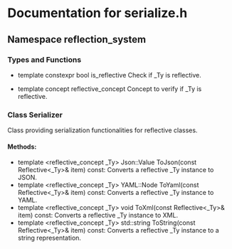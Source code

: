 # Documentation for serialize.h

## Namespace reflection_system

### Types and Functions

- template <typename _Ty> constexpr bool is_reflective
Check if _Ty is reflective.

- template <typename _Ty> concept reflective_concept
Concept to verify if _Ty is reflective.

### Class Serializer

Class providing serialization functionalities for reflective classes.

#### Methods:

- template <reflective_concept _Ty> Json::Value ToJson(const Reflective<_Ty>& item) const: Converts a reflective _Ty instance to JSON.
- template <reflective_concept _Ty> YAML::Node ToYaml(const Reflective<_Ty>& item) const: Converts a reflective _Ty instance to YAML.
- template <reflective_concept _Ty> void ToXml(const Reflective<_Ty>& item) const: Converts a reflective _Ty instance to XML.
- template <reflective_concept _Ty> std::string ToString(const Reflective<_Ty>& item) const: Converts a reflective _Ty instance to a string representation.